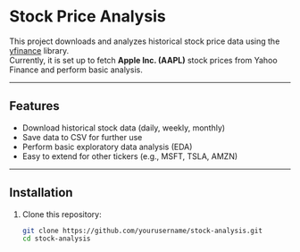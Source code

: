 # Stock Price Analysis

This project downloads and analyzes historical stock price data using the [yfinance](https://github.com/ranaroussi/yfinance) library.  
Currently, it is set up to fetch **Apple Inc. (AAPL)** stock prices from Yahoo Finance and perform basic analysis.

---

## Features
- Download historical stock data (daily, weekly, monthly)
- Save data to CSV for further use
- Perform basic exploratory data analysis (EDA)
- Easy to extend for other tickers (e.g., MSFT, TSLA, AMZN)

---

## Installation

1. Clone this repository:
   ```bash
   git clone https://github.com/yourusername/stock-analysis.git
   cd stock-analysis
